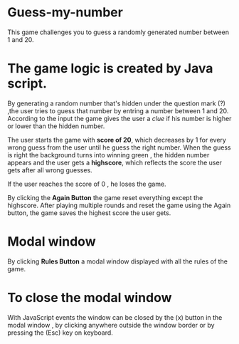 # Guess-my-number
This game challenges you to guess a randomly generated number between 1 and 20.

# The game logic is created by **Java script**. 
By generating a random number that's hidden under the question mark (?) ,the user tries to guess that number by entring a number between 1 and 20. According to the input the game gives the user a _clue_ if his number is higher or lower than the hidden number.

The user starts the game with **score of 20**, which decreases by 1 for every wrong guess from the user until he guess the right number.
When the guess is right the background turns into winning green , the hidden number appears and the user gets a **highscore**, which reflects the score the user gets after all wrong guesses.

If the user reaches the score of 0 , he loses the game.

By clicking the **Again Button** the game reset everything except the highscore. After playing multiple rounds and reset the game using the Again button, the game saves the highest score the user gets.

# Modal window 
By clicking **Rules Button** a modal window displayed with all the rules of the game.

# **To close the modal window**
With JavaScript events the window can be closed by the (x) button in the modal window , by clicking anywhere outside the window border or by pressing the (Esc) key on keyboard.
